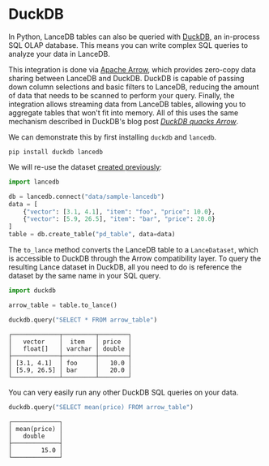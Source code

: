 # DuckDB

In Python, LanceDB tables can also be queried with [DuckDB](https://duckdb.org/), an in-process SQL OLAP database. This means you can write complex SQL queries to analyze your data in LanceDB.

This integration is done via [Apache Arrow](https://duckdb.org/docs/guides/python/sql_on_arrow), which provides zero-copy data sharing between LanceDB and DuckDB. DuckDB is capable of passing down column selections and basic filters to LanceDB, reducing the amount of data that needs to be scanned to perform your query. Finally, the integration allows streaming data from LanceDB tables, allowing you to aggregate tables that won't fit into memory. All of this uses the same mechanism described in DuckDB's blog post *[DuckDB quacks Arrow](https://duckdb.org/2021/12/03/duck-arrow.html)*.


We can demonstrate this by first installing `duckdb` and `lancedb`.

```shell
pip install duckdb lancedb
```

We will re-use the dataset [created previously](./pandas_and_pyarrow.md):

```python
import lancedb

db = lancedb.connect("data/sample-lancedb")
data = [
    {"vector": [3.1, 4.1], "item": "foo", "price": 10.0},
    {"vector": [5.9, 26.5], "item": "bar", "price": 20.0}
]
table = db.create_table("pd_table", data=data)
```

The `to_lance` method converts the LanceDB table to a `LanceDataset`, which is accessible to DuckDB through the Arrow compatibility layer.
To query the resulting Lance dataset in DuckDB, all you need to do is reference the dataset by the same name in your SQL query.

```python
import duckdb

arrow_table = table.to_lance()

duckdb.query("SELECT * FROM arrow_table")
```

```
┌─────────────┬─────────┬────────┐
│   vector    │  item   │ price  │
│   float[]   │ varchar │ double │
├─────────────┼─────────┼────────┤
│ [3.1, 4.1]  │ foo     │   10.0 │
│ [5.9, 26.5] │ bar     │   20.0 │
└─────────────┴─────────┴────────┘
```

You can very easily run any other DuckDB SQL queries on your data.

```py
duckdb.query("SELECT mean(price) FROM arrow_table")
```

```
┌─────────────┐
│ mean(price) │
│   double    │
├─────────────┤
│        15.0 │
└─────────────┘
```